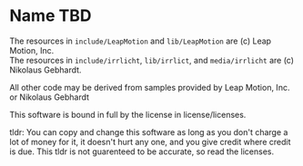# Name TBD


The resources in `include/LeapMotion` and `lib/LeapMotion` are (c) Leap Motion, Inc.  
The resources in `include/irrlicht`, `lib/irrlict`, and `media/irrlicht` are (c) Nikolaus Gebhardt.

All other code may be derived from samples provided by Leap Motion, Inc. or Nikolaus Gebhardt


This software is bound in full by the license in license/licenses.

tldr: You can copy and change this software as long as you don't charge a lot of money for it, it doesn't hurt any one, and you give credit where credit is due. This tldr is not guarenteed to be accurate, so read the licenses.

